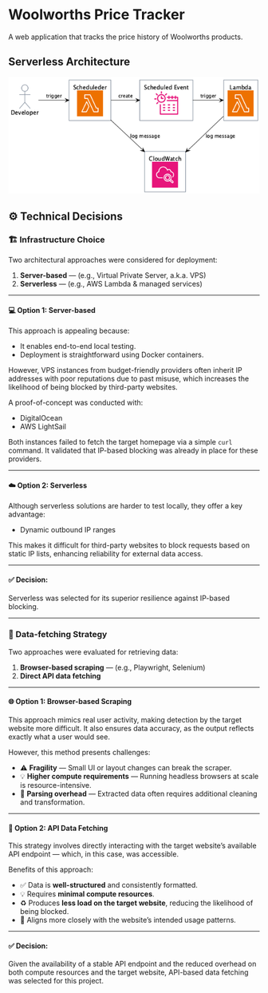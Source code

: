 # Woolworths Price Tracker

A web application that tracks the price history of Woolworths products.

## Serverless Architecture

<img alt="diagram" src="./docs/architecture.png" />

## ⚙️ Technical Decisions

### 🏗️ Infrastructure Choice

Two architectural approaches were considered for deployment:

1. **Server-based** — (e.g., Virtual Private Server, a.k.a. VPS)  
2. **Serverless** — (e.g., AWS Lambda & managed services)

---

#### 💻 Option 1: Server-based

This approach is appealing because:
- It enables end-to-end local testing.
- Deployment is straightforward using Docker containers.

However, VPS instances from budget-friendly providers often inherit IP addresses with poor reputations due to past misuse, which increases the likelihood of being blocked by third-party websites.

A proof-of-concept was conducted with:
- DigitalOcean  
- AWS LightSail  

Both instances failed to fetch the target homepage via a simple `curl` command. It validated that IP-based blocking was already in place for these providers.

---

#### ☁️ Option 2: Serverless

Although serverless solutions are harder to test locally, they offer a key advantage:
- Dynamic outbound IP ranges

This makes it difficult for third-party websites to block requests based on static IP lists, enhancing reliability for external data access.

---

#### ✅ Decision:
Serverless was selected for its superior resilience against IP-based blocking.

---

### 📡 Data-fetching Strategy

Two approaches were evaluated for retrieving data:

1. **Browser-based scraping** — (e.g., Playwright, Selenium)  
2. **Direct API data fetching**

---

#### 🌐 Option 1: Browser-based Scraping

This approach mimics real user activity, making detection by the target website more difficult. It also ensures data accuracy, as the output reflects exactly what a user would see.

However, this method presents challenges:
- ⚠️ **Fragility** — Small UI or layout changes can break the scraper.
- 💡 **Higher compute requirements** — Running headless browsers at scale is resource-intensive.
- 🧹 **Parsing overhead** — Extracted data often requires additional cleaning and transformation.

---

#### 🔗 Option 2: API Data Fetching

This strategy involves directly interacting with the target website’s available API endpoint — which, in this case, was accessible.

Benefits of this approach:
- ✅ Data is **well-structured** and consistently formatted.
- 💡 Requires **minimal compute resources**.
- ♻️ Produces **less load on the target website**, reducing the likelihood of being blocked.
- 🧠 Aligns more closely with the website’s intended usage patterns.

---

#### ✅ Decision:
Given the availability of a stable API endpoint and the reduced overhead on both compute resources and the target website, API-based data fetching was selected for this project.
